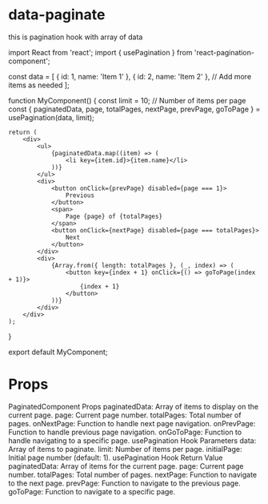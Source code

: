 # data-paginate
this is pagination hook with array of data

import React from 'react';
import { usePagination } from 'react-pagination-component';

const data = [
    { id: 1, name: 'Item 1' },
    { id: 2, name: 'Item 2' },
    // Add more items as needed
];

function MyComponent() {
    const limit = 10; // Number of items per page
    const { paginatedData, page, totalPages, nextPage, prevPage, goToPage } = usePagination(data, limit);

    return (
        <div>
            <ul>
                {paginatedData.map((item) => (
                    <li key={item.id}>{item.name}</li>
                ))}
            </ul>
            <div>
                <button onClick={prevPage} disabled={page === 1}>
                    Previous
                </button>
                <span>
                    Page {page} of {totalPages}
                </span>
                <button onClick={nextPage} disabled={page === totalPages}>
                    Next
                </button>
            </div>
            <div>
                {Array.from({ length: totalPages }, (_, index) => (
                    <button key={index + 1} onClick={() => goToPage(index + 1)}>
                        {index + 1}
                    </button>
                ))}
            </div>
        </div>
    );
}

export default MyComponent;

# Props
PaginatedComponent Props
paginatedData: Array of items to display on the current page.
page: Current page number.
totalPages: Total number of pages.
onNextPage: Function to handle next page navigation.
onPrevPage: Function to handle previous page navigation.
onGoToPage: Function to handle navigating to a specific page.
usePagination Hook Parameters
data: Array of items to paginate.
limit: Number of items per page.
initialPage: Initial page number (default: 1).
usePagination Hook Return Value
paginatedData: Array of items for the current page.
page: Current page number.
totalPages: Total number of pages.
nextPage: Function to navigate to the next page.
prevPage: Function to navigate to the previous page.
goToPage: Function to navigate to a specific page.
